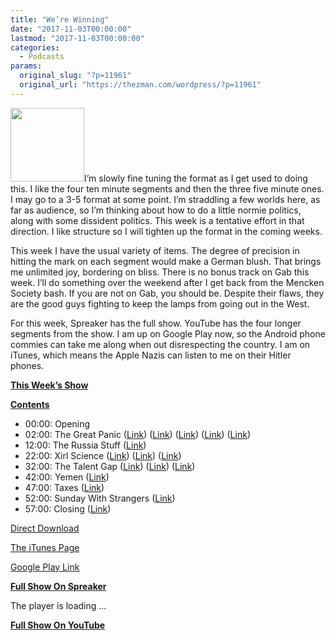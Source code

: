 ```yaml
---
title: "We’re Winning"
date: "2017-11-03T00:00:00"
lastmod: "2017-11-03T00:00:00"
categories:
  - Podcasts
params:
  original_slug: "?p=11961"
  original_url: "https://thezman.com/wordpress/?p=11961"
---
```


<img src="http://thezman.com/wordpress/wp-content/uploads/2016/11/Z.jpg"
class="alignleft wp-image-9116" decoding="async"
sizes="(max-width: 118px) 100vw, 118px"
srcset="https://thezman.com/wordpress/wp-content/uploads/2016/11/Z.jpg 500w, https://thezman.com/wordpress/wp-content/uploads/2016/11/Z-150x150.jpg 150w, https://thezman.com/wordpress/wp-content/uploads/2016/11/Z-300x300.jpg 300w, https://thezman.com/wordpress/wp-content/uploads/2016/11/Z-144x144.jpg 144w"
width="118" height="118" />I’m slowly fine tuning the format as I get
used to doing this. I like the four ten minute segments and then the
three five minute ones. I may go to a 3-5 format at some point. I’m
straddling a few worlds here, as far as audience, so I’m thinking about
how to do a little normie politics, along with some dissident politics.
This week is a tentative effort in that direction. I like structure so I
will tighten up the format in the coming weeks.

This week I have the usual variety of items. The degree of precision in
hitting the mark on each segment would make a German blush. That brings
me unlimited joy, bordering on bliss. There is no bonus track on Gab
this week. I’ll do something over the weekend after I get back from the
Mencken Society bash. If you are not on Gab, you should be. Despite
their flaws, they are the good guys fighting to keep the lamps from
going out in the West.

For this week, Spreaker has the full show. YouTube has the four longer
segments from the show. I am up on Google Play now, so the Android phone
commies can take me along when out disrespecting the country. I am on
iTunes, which means the Apple Nazis can listen to me on their Hitler
phones.

**<u>This Week’s Show</u>**

**<u>Contents</u>**

-   00:00: Opening
-   02:00: The Great Panic (<a
    href="http://articles.latimes.com/1989-11-24/news/vw-242_1_salem-witch-trials"
    rel="noopener" target="_blank">Link</a>) (<a
    href="https://www.nytimes.com/2017/10/30/business/media/new-republic-hamilton-fish.html"
    rel="noopener" target="_blank">Link</a>) (<a
    href="https://www.yahoo.com/news/u-journalist-faces-sexual-harassment-furor-over-memoir-032724975.html"
    rel="noopener" target="_blank">Link</a>) (<a
    href="http://www.dailymail.co.uk/tvshowbiz/article-5027717/Twitter-slams-Adam-Sandler-touches-Claire-Foy-s-knee.html"
    rel="noopener" target="_blank">Link</a>) (<a
    href="http://www.nydailynews.com/entertainment/kevin-spacey-gay-article-1.3598122"
    rel="noopener" target="_blank">Link</a>)
-   12:00: The Russia Stuff (<a
    href="https://www.politico.com/story/2017/10/30/full-text-paul-manafort-indictment-244307"
    rel="noopener" target="_blank">Link</a>)
-   22:00: Xirl Science (<a
    href="http://journals.sagepub.com/doi/abs/10.1177/1464700117734737?journalCode=ftya"
    rel="noopener" target="_blank">Link</a>) (<a
    href="http://www.sciencedirect.com/science/article/pii/0277539584900797"
    rel="noopener" target="_blank">Link</a>) (<a
    href="https://www.routledge.com/Skype-Bodies-Screens-Space/Longhurst/p/book/9781472434548"
    rel="noopener" target="_blank">Link</a>)
-   32:00: The Talent Gap (<a
    href="http://www.nationalreview.com/article/453216/mitt-romney-senate-run-donald-trump-republicans"
    rel="noopener" target="_blank">Link</a>) (<a
    href="https://www.thenation.com/article/stop-listening-to-trump-and-start-listening-to-real-populists-like-sherrod-brown/"
    rel="noopener" target="_blank">Link</a>) (<a
    href="http://www.ontheissues.org/International/Sherrod_Brown_Immigration.htmhttp:/www.ontheissues.org/International/Sherrod_Brown_Immigration.htm"
    rel="noopener" target="_blank">Link</a>)
-   42:00: Yemen (<a
    href="https://www.militarytimes.com/flashpoints/2017/10/26/us-strikes-isis-in-yemen-again-killing-60-terrorist-targets/"
    rel="noopener" target="_blank">Link</a>)
-   47:00: Taxes (<a
    href="https://www.cnsnews.com/news/article/terence-p-jeffrey/tax-plan-may-kill-deduction-taken-95-itemizers"
    rel="noopener" target="_blank">Link</a>)
-   52:00: Sunday With Strangers (<a
    href="https://pjmedia.com/faith/two-gop-senators-plan-heal-countrys-racial-divide-dinner/"
    rel="noopener" target="_blank">Link</a>)
-   57:00: Closing (<a
    href="http://forward.com/fast-forward/386629/anne-frank-high-speed-train-draws-criticism-over-echo-of-nazi-deportations/"
    rel="noopener" target="_blank">Link</a>)

<a
href="https://api.spreaker.com/download/episode/13230903/ep_18_we_re_winning.mp3"
rel="noopener" target="_blank">Direct Download</a>

<a
href="https://itunes.apple.com/us/podcast/the-z-blog-power-hour/id1262799640?mt=2"
rel="noopener" target="_blank">The iTunes Page</a>

<a
href="https://playmusic.app.goo.gl/?ibi=com.google.PlayMusic&amp;isi=691797987&amp;ius=googleplaymusic&amp;link=https://play.google.com/music/m/Ign2aae4ofqi7ih4zik5ipqtv3y?t%3DThe_Z_Blog_Power_Hour%26pcampaignid%3DMKT-na-all-co-pr-mu-pod-16"
rel="noopener" target="_blank">Google Play Link</a>

**<u>Full Show On Spreaker</u>**

The player is loading ...

<span class="widget_spinner dark"></span>

**<u>Full Show On YouTube</u>**
